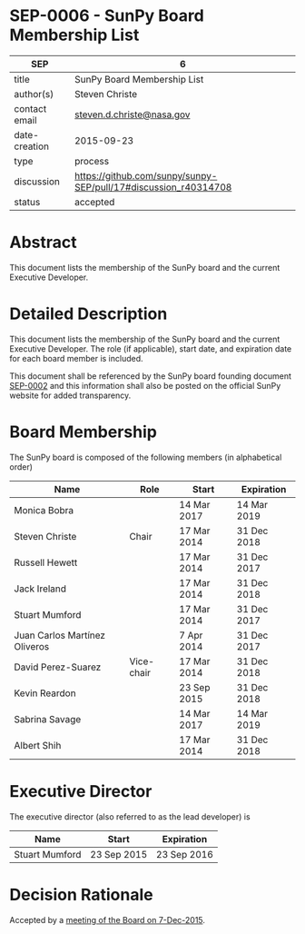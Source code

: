 # SEP-0006 - SunPy Board Membership List

| SEP           | 6 |
|---------------|---|
| title         | SunPy Board Membership List |
| author(s)     | Steven Christe |
| contact email | steven.d.christe@nasa.gov |
| date-creation | 2015-09-23 |
| type          | process |
| discussion    | https://github.com/sunpy/sunpy-SEP/pull/17#discussion_r40314708 |
| status        | accepted |

# Abstract
This document lists the membership of the SunPy board and the current Executive Developer.

# Detailed Description
This document lists the membership of the SunPy board and the current Executive Developer.
The role (if applicable), start date, and expiration date for each board member is included.

This document shall be referenced by the SunPy board
founding document [SEP-0002](https://github.com/sunpy/sunpy-SEP/blob/master/SEP-0002.md) and this information shall also be posted on the official SunPy website for added transparency.

# Board Membership
The SunPy board is composed of the following members (in alphabetical order)

| Name                          | Role              | Start       |  Expiration |
|-------------------------------|-------------------|-------------|-------------|
| Monica Bobra                  |                   | 14 Mar 2017 | 14 Mar 2019 |
| Steven Christe                | Chair             | 17 Mar 2014 | 31 Dec 2018 |
| Russell Hewett                |                   | 17 Mar 2014 | 31 Dec 2017 |
| Jack Ireland                  |                   | 17 Mar 2014 | 31 Dec 2018 |
| Stuart Mumford                |                   | 17 Mar 2014 | 31 Dec 2017 |
| Juan Carlos Martínez Oliveros |                   |  7 Apr 2014 | 31 Dec 2017 |
| David Perez-Suarez            | Vice-chair        | 17 Mar 2014 | 31 Dec 2018 |
| Kevin Reardon                 |                   | 23 Sep 2015 | 31 Dec 2018 |
| Sabrina Savage                |                   | 14 Mar 2017 | 14 Mar 2019 |
| Albert Shih                   |                   | 17 Mar 2014 | 31 Dec 2018 |

# Executive Director
The executive director (also referred to as the lead developer) is

| Name           | Start        | Expiration |
|----------------|--------------|------------|
| Stuart Mumford | 23 Sep 2015  | 23 Sep 2016|

# Decision Rationale
Accepted by a [meeting of the Board on 7-Dec-2015](https://github.com/sunpy/sunpy/wiki/Minutes-of-SunPy-Board-Meeting-12-07-15).
